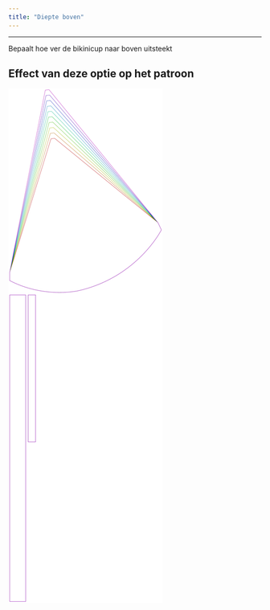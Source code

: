 ```yaml
---
title: "Diepte boven"
---
```


***

Bepaalt hoe ver de bikinicup naar boven uitsteekt

## Effect van deze optie op het patroon

![Deze afbeelding toont het effect van deze optie door meerdere varianten die een andere waarde hebben voor deze optie te vervangen](bee_topdepth_sample.svg "Effect van deze optie op het patroon")
